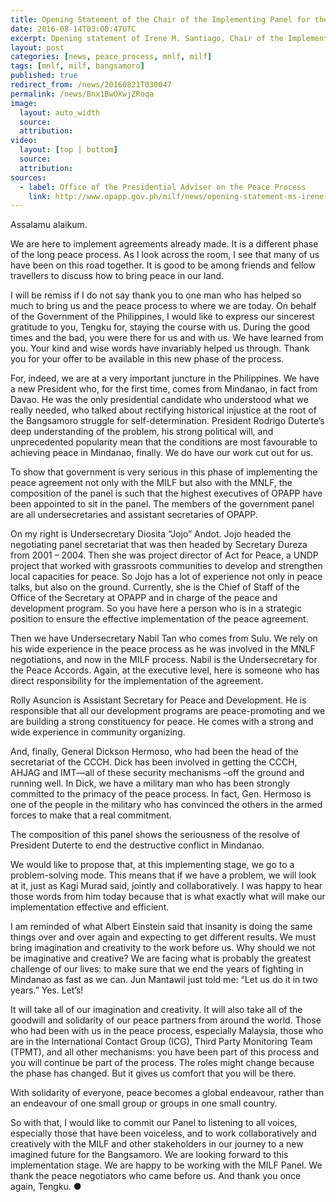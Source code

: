 ```yaml
---
title: Opening Statement of the Chair of the Implementing Panel for the Bangsamoro Accords
date: 2016-08-14T03:00:47UTC
excerpt: Opening statement of Irene M. Santiago, Chair of the Implementing Panel for the Bangsamoro Accords, on 13 August 2016 which was held in the Palace of the Golden Horses Hotel, Kuala Lumpur, Malaysia.
layout: post
categories: [news, peace_process, mnlf, milf]
tags: [mnlf, milf, bangsamoro]
published: true
redirect_from: /news/20160821T030047
permalink: /news/Bnx1BwOXwjZRoqa
image:
  layout: auto_width
  source: 
  attribution: 
video:
  layout: [top | bottom]
  source: 
  attribution: 
sources:
  - label: Office of the Presidential Adviser on the Peace Process
    link: http://www.opapp.gov.ph/milf/news/opening-statement-ms-irene-m-santiago-chair-gph-implementing-panel-bangsamoro-accords-13
---
```


Assalamu alaikum.

We are here to implement agreements already made.  It is a different phase of the long peace process. As I look across the room, I see that many of us have been on this road together. It is good to be among friends and fellow travellers to discuss how to bring peace in our land. 

I will be remiss if I do not say thank you to one man who has helped so much to bring us and the peace process to where we are today.  On behalf of the Government of the Philippines, I would like to express our sincerest gratitude to you, Tengku for, staying the course with us.  During the good times and the bad, you were there for us and with us. We have learned from you. Your kind and wise words have invariably helped us through. Thank you for your offer to be available in this new phase of the process.

For, indeed, we are at a very important juncture in the Philippines. We have a new President who, for the first time, comes from Mindanao, in fact from Davao. He was the only presidential candidate who understood what we really needed, who talked about rectifying historical injustice at the root of the Bangsamoro struggle for self-determination. President Rodrigo Duterte’s deep understanding of the problem, his strong political will, and unprecedented popularity mean that the conditions are most favourable to achieving peace in Mindanao, finally.  We do have our work cut out for us.

To show that government is very serious in this phase of implementing the peace agreement not only with the MILF but also with the MNLF, the composition of the panel is such that the highest executives of OPAPP have been appointed to sit in the panel. The members of the government panel are all undersecretaries and assistant secretaries of OPAPP.

On my right is Undersecretary Diosita “Jojo” Andot. Jojo headed the negotiating panel secretariat that was then headed by Secretary Dureza from 2001 – 2004. Then she was project director of Act for Peace, a UNDP project that worked with grassroots communities to develop and strengthen local capacities for peace. So Jojo has a lot of experience not only in peace talks, but also on the ground. Currently, she is the Chief of Staff of the Office of the Secretary at OPAPP and in charge of the peace and development program. So you have here a person who is in a strategic position to ensure the effective implementation of the peace agreement.

Then we have Undersecretary Nabil Tan who comes from Sulu.  We rely on his wide experience in the peace process as he was involved in the MNLF negotiations, and now in the MILF process. Nabil is the Undersecretary for the Peace Accords. Again, at the executive level, here is someone who has direct responsibility for the implementation of the agreement.

Rolly Asuncion is Assistant Secretary for Peace and Development.  He is responsible that all our development programs are peace-promoting and we are building a strong constituency for peace.  He comes with a strong and wide experience in community organizing.

And, finally, General Dickson Hermoso, who had been the head of the secretariat of the CCCH. Dick has been involved in getting the CCCH, AHJAG and IMT—all of these security mechanisms –off the ground and running well. In Dick, we have a military man who has been strongly committed to the primacy of the peace process. In fact, Gen. Hermoso is one of the people in the military who has convinced the others in the armed forces to make that a real commitment.

The composition of this panel shows the seriousness of the resolve of President Duterte to end the destructive conflict in Mindanao.

We would like to propose that, at this implementing stage, we go to a problem-solving mode. This means that if we have a problem, we will look at it, just as Kagi Murad said, jointly and collaboratively. I was happy to hear those words from him today because that is what exactly what will make our implementation effective and efficient. 

I am reminded of what Albert Einstein said that insanity is doing the same things over and over again and expecting to get different results. We must bring imagination and creativity to the work before us. Why should we not be imaginative and creative? We are facing what is probably the greatest challenge of our lives: to make sure that we end the years of fighting in Mindanao as fast as we can. Jun Mantawil just told me: “Let us do it in two years.”  Yes. Let’s!

It will take all of our imagination and creativity.   It will also take all of the goodwill and solidarity of our peace partners from around the world. Those who had been with us in the peace process, especially Malaysia, those who are in the International Contact Group (ICG), Third Party Monitoring Team (TPMT), and all other mechanisms:  you have been part of this process and you will continue be part of the process. The roles might change because the phase has changed.  But it gives us comfort that you will be there. 

With solidarity of everyone, peace becomes a global endeavour, rather than an endeavour of one small group or groups in one small country.

So with that, I would like to commit our Panel to listening to all voices, especially those that have been voiceless, and to work collaboratively and creatively with the MILF and other stakeholders in our journey to a new imagined future for the Bangsamoro. We are looking forward to this implementation stage. We are happy to be working with the MILF Panel. We thank the peace negotiators who came before us.  And thank you once again, Tengku.
&#x25cf;


